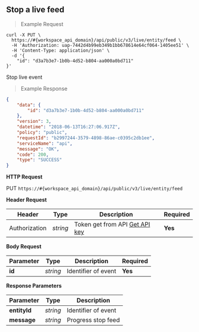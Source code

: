 ## Stop a live feed

> Example Request

```shell
curl -X PUT \
  https://#{workspace_api_domain}/api/public/v3/live/entity/feed \
  -H 'Authorization: uap-7442d4b99eb349b1bb678614e64cf064-1405ee51' \
  -H 'Content-Type: application/json' \
  -d '{
    "id": "d3a7b3e7-1b0b-4d52-b804-aa000a0bd711"
}'
```

Stop live event

> Example Response

```json
{
    "data": {
        "id": "d3a7b3e7-1b0b-4d52-b804-aa000a0bd711"
    },
    "version": 3,
    "datetime": "2018-06-13T16:27:06.917Z",
    "policy": "public",
    "requestId": "b2997244-3579-4898-86ae-c0395c2db1ee",
    "serviceName": "api",
    "message": "OK",
    "code": 200,
    "type": "SUCCESS"
}
```

**HTTP Request**

<span class="put-button"> PUT </span>
```https://#{workspace_api_domain}/api/public/v3/live/entity/feed```

**Header Request**

| Header   | Type   | Description                              | Required |
|-------------|--------|---------------------------------------|---------|
| Authorization | *string* |Token get from API [Get API key](#get-api-key) | **Yes** |

**Body Request**

| Parameter | Type | Description | Required |
| ------------- | ------------- | ------------- | ------------- |
| **id** | *string* | Identifier of event | **Yes** |



**Response Parameters**

| Parameter   | Type   | Description |
|-------------|--------|-------------------------|
| **entityId** | *string* | Identifier of event|
| **message** | *string* | Progress stop feed |


